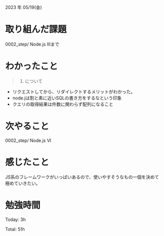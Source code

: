 2023 年 05/19(金)

# 取り組んだ課題

0002_step/ Node.js IIIまで

# わかったこと

> 1. について

* リクエストしてから、リダイレクトするメリットがわかった。
* node.jは割と素に近いSQLの書き方をするなという印象
* クエリの取得結果は件数に関わらず配列になること

# 次やること

0002_step/ Node.js VI

# 感じたこと

JS系のフレームワークがいっぱいあるので、使いやすそうなもの一個を決めて
極めていきたい。

# 勉強時間

Today: 3h

Total: 51h




